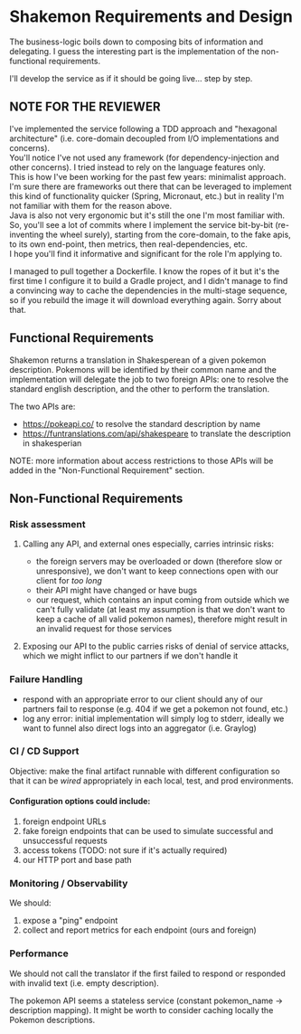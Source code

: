 # Shakemon Requirements and Design

The business-logic boils down to composing bits of information and delegating.
I guess the interesting part is the implementation of the non-functional requirements.

I'll develop the service as if it should be going live… step by step.

## NOTE FOR THE REVIEWER

I've implemented the service following a TDD approach and
"hexagonal architecture" (i.e. core-domain decoupled from I/O implementations and concerns).\
You'll notice I've not used any framework (for dependency-injection and other concerns). I tried instead to rely on
 the language features only.\
This is how I've been working for the past few years: minimalist approach. I'm sure there are frameworks out there that
can be leveraged to implement this kind of functionality quicker (Spring, Micronaut, etc.) but in reality I'm not
 familiar with them for the reason above.\
Java is also not very ergonomic but it's still the one I'm most familiar with.\
So, you'll see a lot of commits where I implement the service bit-by-bit (re-inventing the wheel surely), starting
 from the core-domain, to
   the fake apis, to its own end-point, then metrics, then real-dependencies, etc.\
I hope you'll find it informative and significant for the role I'm applying to.

I managed to pull together a Dockerfile. I know the ropes of it but it's the first time I configure it to build a
 Gradle project, and I didn't manage to find a convincing way to cache the dependencies in the multi-stage sequence, 
 so if you rebuild the image it will download everything again. Sorry about that.

## Functional Requirements

Shakemon returns a translation in Shakesperean of a given pokemon description.
 Pokemons will be identified by their common name and the implementation will delegate the job to two foreign APIs: one to resolve the standard english description, and the other to perform the translation.

The two APIs are:

* https://pokeapi.co/ to resolve the standard description by name
* https://funtranslations.com/api/shakespeare to translate the description in shakesperian

NOTE: more information about access restrictions to those APIs will be added in the "Non-Functional Requirement" section.

## Non-Functional Requirements

### Risk assessment

1. Calling any API, and external ones especially, carries intrinsic risks:

    * the foreign servers may be overloaded or down (therefore slow or unresponsive), we don't want to keep connections open with our client for _too long_
    * their API might have changed or have bugs
    * our request, which contains an input coming from outside which we can't fully validate (at least my assumption is that we don't want to keep a cache of all valid pokemon names), therefore might result in an invalid request for those services

2. Exposing our API to the public carries risks of denial of service attacks, which we might inflict to our partners if we don't handle it

### Failure Handling

* respond with an appropriate error to our client should any of our partners fail to response (e.g. 404 if we get a pokemon not found, etc.)
* log any error: initial implementation will simply log to stderr, ideally we want to funnel also direct logs into an aggregator (i.e. Graylog)

### CI / CD Support

Objective: make the final artifact runnable with different configuration so that it can be _wired_ appropriately in each local, test, and prod environments.

#### Configuration options could include:

1. foreign endpoint URLs
2. fake foreign endpoints that can be used to simulate successful and unsuccessful requests
3. access tokens (TODO: not sure if it's actually required)
4. our HTTP port and base path

### Monitoring / Observability

We should: 
1. expose a "ping" endpoint
2. collect and report metrics for each endpoint (ours and foreign)

### Performance

We should not call the translator if the first failed to respond or responded with invalid text (i.e. empty description).

The pokemon API seems a stateless service (constant pokemon_name -> description mapping). It might be worth to consider caching locally the Pokemon descriptions.

